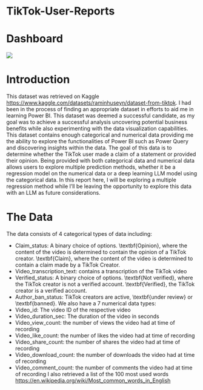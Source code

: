 # TikTok-User-Reports

# Dashboard
![](https://github.com/SPennyh/TikTok-User-Reports/blob/main/tiktok_report.gif)

# Introduction
This dataset was retrieved on Kaggle https://www.kaggle.com/datasets/raminhuseyn/dataset-from-tiktok. I had been in the process of finding an appropriate dataset in efforts to aid me in learning Power BI. This dataset was deemed a successful candidate, as my goal was to achieve a successful analysis uncovering potential business benefits while also experimenting with the data visualization capabilities. This dataset contains enough categorical and numerical data providing me the ability to explore the functionalities of Power BI such as Power Query and discovering insights within the data.
The goal of this data is to determine whether the TikTok user made a claim of a statement or provided their opinion. Being provided with both categorical data and numerical data allows users to explore multiple prediction methods, whether it be a regression model on the numerical data or a deep learning LLM model using the categorical data. In this report here, I will be exploring a multiple regression method while I’ll be leaving the opportunity to explore this data with an LLM as future considerations.

# The Data
The data consists of 4 categorical types of data including:
 - Claim_status: A binary choice of options. \textbf{Opinion}, where the content of the video is determined to contain the opinion of a TikTok creator. \textbf{Claim}, where the content of the video is determined to contain a claim made by a TikTok Creator.
 - Video_transcription_text: contains a transcription of the TikTok video
 - Verified_status: A binary choice of options. \textbf{Not verified}, where the TikTok creator is not a verified account. \textbf{Verified}, the TikTok creator is a verified account.
 - Author_ban_status: TikTok creators are active, \textbf{under review} or \textbf{banned}.
We also have a 7 numerical data types:
 - Video_id: The video ID of the respective video
 - Video_duration_sec: The duration of the video in seconds
 - Video_view_count: the number of views the video had at time of recording
 - Video_like_count: the number of likes the video had at time of recording
 - Video_share_count: the number of shares the video had at time of recording
 - Video_download_count: the number of downloads the video had at time of recording
 - Video_comment_count: the number of comments the video had at time of recording
I also retrieved a list of the 100 most used words https://en.wikipedia.org/wiki/Most_common_words_in_English

